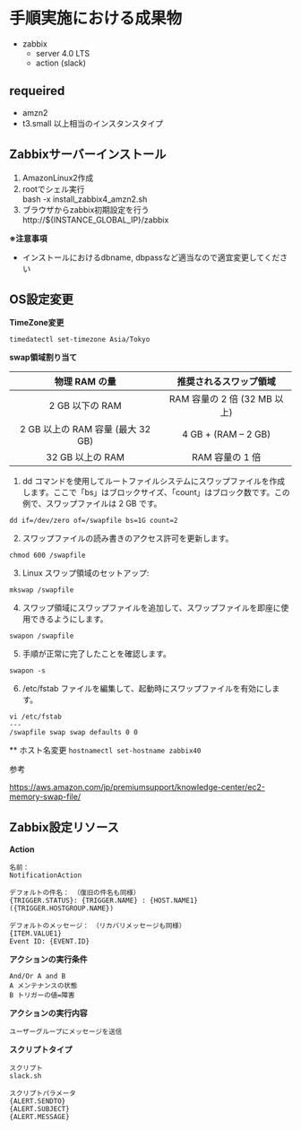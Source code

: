 # 手順実施における成果物
- zabbix
  - server 4.0 LTS
  - action (slack)

## requeired
- amzn2
- t3.small 以上相当のインスタンスタイプ

## Zabbixサーバーインストール
1. AmazonLinux2作成
2. rootでシェル実行  
bash -x install_zabbix4_amzn2.sh
3. ブラウザからzabbix初期設定を行う  
http://${INSTANCE_GLOBAL_IP}/zabbix

**※注意事項**
- インストールにおけるdbname, dbpassなど適当なので適宜変更してください


## OS設定変更
**TimeZone変更**
```
timedatectl set-timezone Asia/Tokyo
```
**swap領域割り当て**

|  物理 RAM の量 | 推奨されるスワップ領域 |
| :---: | :---: |
|  2 GB 以下の RAM | RAM 容量の 2 倍 (32 MB 以上) |
|  2 GB 以上の RAM 容量 (最大 32 GB) | 4 GB + (RAM – 2 GB) |
|  32 GB 以上の RAM | RAM 容量の 1 倍 |

1.    dd コマンドを使用してルートファイルシステムにスワップファイルを作成します。ここで「bs」はブロックサイズ、「count」はブロック数です。この例で、スワップファイルは 2 GB です。

```dd if=/dev/zero of=/swapfile bs=1G count=2```

2.    スワップファイルの読み書きのアクセス許可を更新します。 

```chmod 600 /swapfile```

3.    Linux スワップ領域のセットアップ: 

```mkswap /swapfile```

4.    スワップ領域にスワップファイルを追加して、スワップファイルを即座に使用できるようにします。 

```swapon /swapfile```

5.    手順が正常に完了したことを確認します。 

```swapon -s```

6.    /etc/fstab ファイルを編集して、起動時にスワップファイルを有効にします。

```
vi /etc/fstab
---
/swapfile swap swap defaults 0 0
```

** ホスト名変更
```hostnamectl set-hostname zabbix40```

参考

https://aws.amazon.com/jp/premiumsupport/knowledge-center/ec2-memory-swap-file/

## Zabbix設定リソース
**Action**
```
名前：
NotificationAction

デフォルトの件名： （復旧の件名も同様）
{TRIGGER.STATUS}: {TRIGGER.NAME} : {HOST.NAME1}({TRIGGER.HOSTGROUP.NAME})

デフォルトのメッセージ：　（リカバリメッセージも同様）
{ITEM.VALUE1}
Event ID: {EVENT.ID}
```
**アクションの実行条件**
```
And/Or A and B
A メンテナンスの状態
B トリガーの値=障害
```
**アクションの実行内容**
```
ユーザーグループにメッセージを送信
```
**スクリプトタイプ**
```
スクリプト
slack.sh

スクリプトパラメータ
{ALERT.SENDTO}
{ALERT.SUBJECT}
{ALERT.MESSAGE}
```
